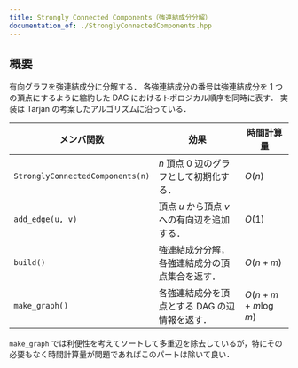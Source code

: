 ```yaml
---
title: Strongly Connected Components（強連結成分分解）
documentation_of: ./StronglyConnectedComponents.hpp
---
```


## 概要
有向グラフを強連結成分に分解する．
各強連結成分の番号は強連結成分を 1 つの頂点にするように縮約した DAG におけるトポロジカル順序を同時に表す．
実装は Tarjan の考案したアルゴリズムに沿っている．

| メンバ関数                       | 効果                                            | 時間計算量            |
| -------------------------------- | ----------------------------------------------- | --------------------- |
| `StronglyConnectedComponents(n)` | $n$ 頂点 $0$ 辺のグラフとして初期化する．       | $O(n)$                |
| `add_edge(u, v)`                 | 頂点 $u$ から頂点 $v$ への有向辺を追加する．    | $O(1)$                |
| `build()`                        | 強連結成分分解， 各強連結成分の頂点集合を返す． | $O(n + m)$            |
| `make_graph()`                   | 各強連結成分を頂点とする DAG の辺情報を返す．   | $O(n + m + m \log m)$ |

`make_graph` では利便性を考えてソートして多重辺を除去しているが，特にその必要もなく時間計算量が問題であればこのパートは除いて良い．
